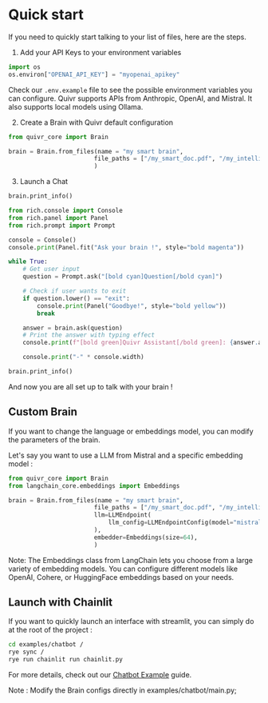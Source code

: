 # Quick start

If you need to quickly start talking to your list of files, here are the steps.

1. Add your API Keys to your environment variables
```python
import os
os.environ["OPENAI_API_KEY"] = "myopenai_apikey"

```
Check our `.env.example` file to see the possible environment variables you can configure. Quivr supports APIs from Anthropic, OpenAI, and Mistral. It also supports local models using Ollama.

2. Create a Brain with Quivr default configuration
```python
from quivr_core import Brain

brain = Brain.from_files(name = "my smart brain",
                        file_paths = ["/my_smart_doc.pdf", "/my_intelligent_doc.txt"],
                        )

```

3. Launch a Chat
```python
brain.print_info()

from rich.console import Console
from rich.panel import Panel
from rich.prompt import Prompt

console = Console()
console.print(Panel.fit("Ask your brain !", style="bold magenta"))

while True:
    # Get user input
    question = Prompt.ask("[bold cyan]Question[/bold cyan]")

    # Check if user wants to exit
    if question.lower() == "exit":
        console.print(Panel("Goodbye!", style="bold yellow"))
        break

    answer = brain.ask(question)
    # Print the answer with typing effect
    console.print(f"[bold green]Quivr Assistant[/bold green]: {answer.answer}")

    console.print("-" * console.width)

brain.print_info()
```

And now you are all set up to talk with your brain !

## Custom Brain
If you want to change the language or embeddings model, you can modify the parameters of the brain.

Let's say you want to use a LLM from Mistral and a specific embedding model :
```python
from quivr_core import Brain
from langchain_core.embeddings import Embeddings

brain = Brain.from_files(name = "my smart brain",
                        file_paths = ["/my_smart_doc.pdf", "/my_intelligent_doc.txt"],
                        llm=LLMEndpoint(
                            llm_config=LLMEndpointConfig(model="mistral-small-latest", llm_base_url="https://api.mistral.ai/v1/chat/completions"),
                        ),
                        embedder=Embeddings(size=64),
                        )
```

Note: The Embeddings class from LangChain lets you choose from a large variety of embedding models. You can configure different models like OpenAI, Cohere, or HuggingFace embeddings based on your needs.

## Launch with Chainlit

If you want to quickly launch an interface with streamlit, you can simply do at the root of the project :
```bash
cd examples/chatbot /
rye sync /
rye run chainlit run chainlit.py
```
For more details, check out our [Chatbot Example](/open-source/examples/chatbot) guide.

Note : Modify the Brain configs directly in examples/chatbot/main.py;
